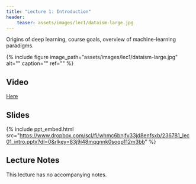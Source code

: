 ```yaml
---
title: "Lecture 1: Introduction"
header:
    teaser: assets/images/lec1/dataism-large.jpg
---
```


Origins of deep learning, course goals, overview of machine-learning
paradigms.

{% include figure
image_path="assets/images/lec1/dataism-large.jpg"
alt="" caption="" ref=""
%}


## Video

[Here](https://panoptotech.cloud.panopto.eu/Panopto/Pages/Viewer.aspx?id=d304d55e-41d6-4a71-adaf-af3b00a6f26e)

## Slides

{% include ppt_embed.html src="https://www.dropbox.com/scl/fi/whmc6bnjfv33jd8enfsxb/236781_lec01_intro.pptx?dl=0&rlkey=83j9i48mqqnnk0soqp112m3bb" %}


## Lecture Notes

This lecture has no accompanying notes.

